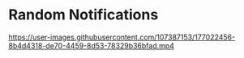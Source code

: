 # Random Notifications


https://user-images.githubusercontent.com/107387153/177022456-8b4d4318-de70-4459-8d53-78329b36bfad.mp4

